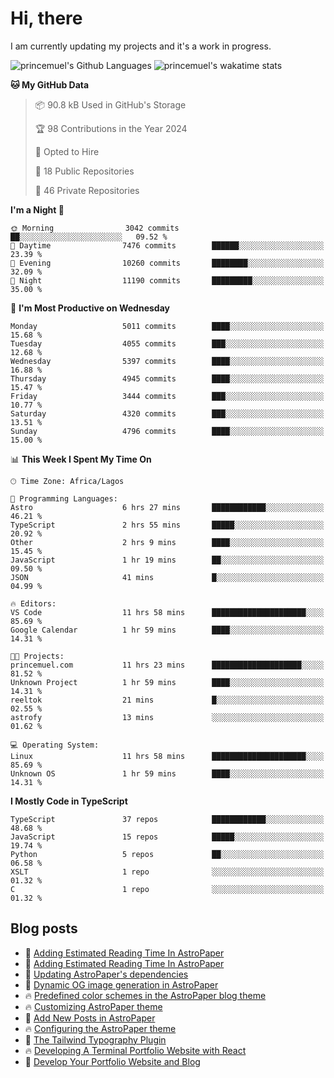 # Hi, there

<!--
**princemuel/princemuel** is a ✨ _special_ ✨ repository because its `README.md` (this file) appears on your GitHub profile.

Here are some ideas to get you started:

- 🔭 I’m currently working on ...
- 🌱 I’m currently learning ...
- 👯 I’m looking to collaborate on ...
- 🤔 I’m looking for help with ...
- 💬 Ask me about ...
- 📫 How to reach me: ...
- 😄 Pronouns: ...
- ⚡ Fun fact: ...
-->

I am currently updating my projects and it's a work in progress.

![princemuel's Github Languages](https://github-readme-stats.vercel.app/api/top-langs/?username=princemuel&text_color=586069&layout=compact&hide_border=true&title_color=0366d6&count_private=true&include_all_commits=true&theme=tokyonight&show_icons=true)
![princemuel's wakatime stats](https://github-readme-stats.vercel.app/api/wakatime?username=princemuel&text_color=586069&layout=compact&hide_border=true&title_color=0366d6&count_private=true&include_all_commits=true&theme=tokyonight&show_icons=true)

<!--START_SECTION:waka-->
**🐱 My GitHub Data**

> 📦 90.8 kB Used in GitHub's Storage
 >
> 🏆 98 Contributions in the Year 2024
 >
> 💼 Opted to Hire
 >
> 📜 18 Public Repositories
 >
> 🔑 46 Private Repositories
 >
**I'm a Night 🦉**

```text
🌞 Morning                3042 commits        ██░░░░░░░░░░░░░░░░░░░░░░░   09.52 %
🌆 Daytime                7476 commits        ██████░░░░░░░░░░░░░░░░░░░   23.39 %
🌃 Evening                10260 commits       ████████░░░░░░░░░░░░░░░░░   32.09 %
🌙 Night                  11190 commits       █████████░░░░░░░░░░░░░░░░   35.00 %
```
📅 **I'm Most Productive on Wednesday**

```text
Monday                   5011 commits        ████░░░░░░░░░░░░░░░░░░░░░   15.68 %
Tuesday                  4055 commits        ███░░░░░░░░░░░░░░░░░░░░░░   12.68 %
Wednesday                5397 commits        ████░░░░░░░░░░░░░░░░░░░░░   16.88 %
Thursday                 4945 commits        ████░░░░░░░░░░░░░░░░░░░░░   15.47 %
Friday                   3444 commits        ███░░░░░░░░░░░░░░░░░░░░░░   10.77 %
Saturday                 4320 commits        ███░░░░░░░░░░░░░░░░░░░░░░   13.51 %
Sunday                   4796 commits        ████░░░░░░░░░░░░░░░░░░░░░   15.00 %
```


📊 **This Week I Spent My Time On**

```text
🕑︎ Time Zone: Africa/Lagos

💬 Programming Languages:
Astro                    6 hrs 27 mins       ████████████░░░░░░░░░░░░░   46.21 %
TypeScript               2 hrs 55 mins       █████░░░░░░░░░░░░░░░░░░░░   20.92 %
Other                    2 hrs 9 mins        ████░░░░░░░░░░░░░░░░░░░░░   15.45 %
JavaScript               1 hr 19 mins        ██░░░░░░░░░░░░░░░░░░░░░░░   09.50 %
JSON                     41 mins             █░░░░░░░░░░░░░░░░░░░░░░░░   04.99 %

🔥 Editors:
VS Code                  11 hrs 58 mins      █████████████████████░░░░   85.69 %
Google Calendar          1 hr 59 mins        ████░░░░░░░░░░░░░░░░░░░░░   14.31 %

🐱‍💻 Projects:
princemuel.com           11 hrs 23 mins      ████████████████████░░░░░   81.52 %
Unknown Project          1 hr 59 mins        ████░░░░░░░░░░░░░░░░░░░░░   14.31 %
reeltok                  21 mins             █░░░░░░░░░░░░░░░░░░░░░░░░   02.55 %
astrofy                  13 mins             ░░░░░░░░░░░░░░░░░░░░░░░░░   01.62 %

💻 Operating System:
Linux                    11 hrs 58 mins      █████████████████████░░░░   85.69 %
Unknown OS               1 hr 59 mins        ████░░░░░░░░░░░░░░░░░░░░░   14.31 %
```

**I Mostly Code in TypeScript**

```text
TypeScript               37 repos            ████████████░░░░░░░░░░░░░   48.68 %
JavaScript               15 repos            █████░░░░░░░░░░░░░░░░░░░░   19.74 %
Python                   5 repos             ██░░░░░░░░░░░░░░░░░░░░░░░   06.58 %
XSLT                     1 repo              ░░░░░░░░░░░░░░░░░░░░░░░░░   01.32 %
C                        1 repo              ░░░░░░░░░░░░░░░░░░░░░░░░░   01.32 %
```




<!--END_SECTION:waka-->

<!--END_SECTION:waka-->

## Blog posts

<!-- BLOG-POST-LIST:START -->
 - 💫 <a href='https://princemuel.vercel.app/blog/how-to-add-an-estimated-reading-time/?&ref=github-profile-readme'>Adding Estimated Reading Time In AstroPaper</a>
 - 💯 <a href='https://princemuel.vercel.app/blog/how-to-add-estimated-reading-time/?&ref=github-profile-readme'>Adding Estimated Reading Time In AstroPaper</a>
 - 🚀 <a href='https://princemuel.vercel.app/blog/how-to-update-dependencies/?&ref=github-profile-readme'>Updating AstroPaper&#39;s dependencies</a>
 - 🥳 <a href='https://princemuel.vercel.app/blog/dynamic-og-images/?&ref=github-profile-readme'>Dynamic OG image generation in AstroPaper</a>
 - 🔥 <a href='https://princemuel.vercel.app/blog/predefined-color-schemes/?&ref=github-profile-readme'>Predefined color schemes in the AstroPaper blog theme</a>
 - 🔥 <a href='https://princemuel.vercel.app/blog/customizing-astropaper-theme-color-schemes/?&ref=github-profile-readme'>Customizing AstroPaper theme</a>
 - 👀 <a href='https://princemuel.vercel.app/blog/adding-new-post/?&ref=github-profile-readme'>Add New Posts in AstroPaper</a>
 - 🔥 <a href='https://princemuel.vercel.app/blog/how-to-configure-astropaper-theme/?&ref=github-profile-readme'>Configuring the AstroPaper theme</a>
 - 🌮 <a href='https://princemuel.vercel.app/blog/tailwind-typography/?&ref=github-profile-readme'>The Tailwind Typography Plugin</a>
 - 🔥 <a href='https://princemuel.vercel.app/blog/terminal-development/?&ref=github-profile-readme'>Developing A Terminal Portfolio Website with React</a>
 - 👀 <a href='https://princemuel.vercel.app/blog/portfolio-website-development/?&ref=github-profile-readme'>Develop Your Portfolio Website and Blog</a><!-- BLOG-POST-LIST:END -->
